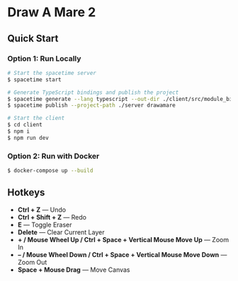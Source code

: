 # Draw A Mare 2

## Quick Start

### Option 1: Run Locally

```sh
# Start the spacetime server
$ spacetime start
```
```sh
# Generate TypeScript bindings and publish the project
$ spacetime generate --lang typescript --out-dir ./client/src/module_bindings --project-path ./server
$ spacetime publish --project-path ./server drawamare

# Start the client
$ cd client
$ npm i
$ npm run dev
```

### Option 2: Run with Docker

```sh
$ docker-compose up --build
```

## Hotkeys

- **Ctrl + Z** — Undo  
- **Ctrl + Shift + Z** — Redo  
- **E** — Toggle Eraser  
- **Delete** — Clear Current Layer  
- **+ / Mouse Wheel Up / Ctrl + Space + Vertical Mouse Move Up** — Zoom In  
- **– / Mouse Wheel Down / Ctrl + Space + Vertical Mouse Move Down** — Zoom Out  
- **Space + Mouse Drag** — Move Canvas